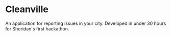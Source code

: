 # Cleanville
An application for reporting issues in your city.
Developed in under 30 hours for Sheridan's first hackathon.
